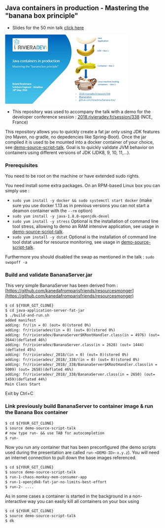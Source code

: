 ## Java containers in production - Mastering the "banana box principle"

- Slides for the 50 min talk [click here](talk.pdf "Banana box principle talk Rivieradev.fr 2018")

![Screenshot of the talk](talk-welcome-slide.jpg?raw=true)

- This repository was used to accompany the talk with a demo for the developer conference session : [2018.rivieradev.fr/session/338](2018.rivieradev.fr/session/338) (NCE, France)

This repository allows you to quickly create a fat jar only using JDK features (no Maven, no gradle, no depedencies like Spring-Boot).
Once the jar compiled it is used to be mounted into a docker container of your choice, see [demo-source-script-talk](demo-source-script-talk).
Goal is to quickly validate JVM behavior on containers using different versions of JDK (JDK8, 9, 10, 11,...).

### Prerequisites

You need to be root on the machine or have extended sudo rights.

You need install some extra packages. On an RPM-based Linux box you can simply use :
- `sudo yum install -y docker && sudo systemctl start docker` (make sure you use docker 1.13 as in previous versions you can not start a deamon container with the `--rm` option)
- `sudo yum install -y java-1.8.0-openjdk-devel`
- `sudo yum install -y stress` Optional is the installation of command line tool stress, allowing to demo an RAM intensive application, see usage in [demo-source-script-talk](demo-source-script-talk).
- `sudo yum install -y dstat`  Optional is the installation of command line tool dstat used for resource monitoring, see usage in [demo-source-script-talk](demo-source-script-talk).

Furthermore you should disabled the swap as mentioned in the talk :
`sudo swapoff -a`

### Build and validate BananaServer.jar
This very simple BananaServer has been derived from : [https://github.com/kanedafromparisfriends/resourcesmonger](https://github.com/kanedafromparisfriends/resourcesmonger)

```
$ cd ${YOUR_GIT_CLONE}
$ cd java-application-server-fat-jar
$ ./build-and-run.sh
added manifest
adding: fr/(in = 0) (out= 0)(stored 0%)
adding: fr/rivieradev/(in = 0) (out= 0)(stored 0%)
adding: fr/rivieradev/BananaServer$KRootHandler.class(in = 4976) (out= 2644)(deflated 46%)
adding: fr/rivieradev/BananaServer.class(in = 2628) (out= 1444)(deflated 45%)
adding: fr/rivieradev/_2018/(in = 0) (out= 0)(stored 0%)
adding: fr/rivieradev/_2018/_338/(in = 0) (out= 0)(stored 0%)
adding: fr/rivieradev/_2018/_338/BananaServer$KRootHandler.class(in = 5009) (out= 2658)(deflated 46%)
adding: fr/rivieradev/_2018/_338/BananaServer.class(in = 2650) (out= 1459)(deflated 44%)
Main Class Start
```
Exit by Ctrl+C

### Link previously build BananaServer to container image & run the Banana Box container
```
$ cd ${YOUR_GIT_CLONE}
$ source demo-source-script-talk
# now type run- && use TAB for autocompletion
$ run-
```
Now you run any container that has been preconfigured (the demo scripts used during the presentation are called `run-<DEMO-ID>-x.y.z`). You will need an internet connection to pull down the base images referenced.
```
$ cd ${YOUR_GIT_CLONE}
$ source demo-source-script-talk
$ run-1-chaos-monkey-mem-consumer-app
$ run-1-openjdk8-fat-jar-no-limits-best-effort
$ run-2- ....
```

As in some cases a container is started in the background in a non-interactive way you can easily kill all containers on your box using
```
$ cd ${YOUR_GIT_CLONE}
$ source demo-source-script-talk
$ dk
```

